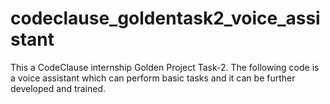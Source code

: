 # codeclause_goldentask2_voice_assistant
This a CodeClause internship Golden Project Task-2.
The following code is a voice assistant which can perform basic tasks and it can be further developed and trained.
